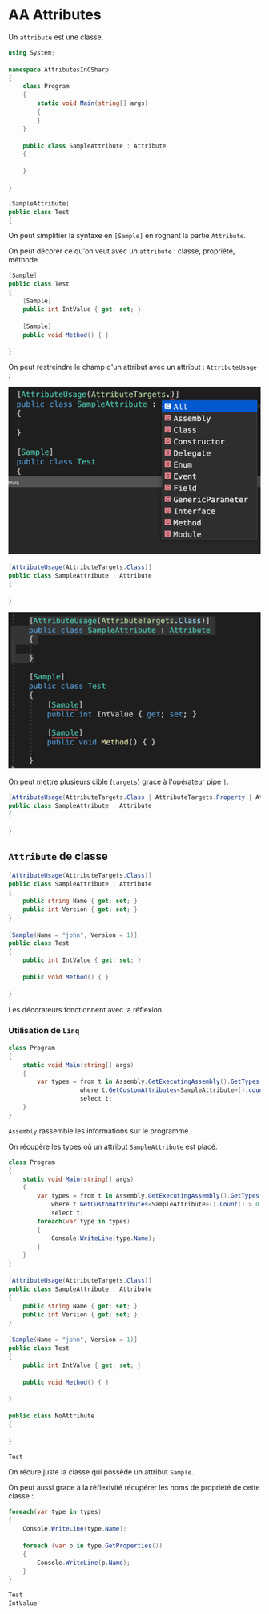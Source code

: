 # AA Attributes

Un `attribute` est une classe.

```csharp
using System;

namespace AttributesInCSharp
{
    class Program
    {
        static void Main(string[] args)
        {
        }
    }

    public class SampleAttribute : Attribute
    {

    }
    
}
```



```csharp
[SampleAttribute]
public class Test
{
```

On peut simplifier la syntaxe en `[Sample]` en rognant la partie `Attribute`.

On peut décorer ce qu'on veut avec un `attribute` : classe, propriété, méthode.

```cs
[Sample]
public class Test
{
    [Sample]
    public int IntValue { get; set; }

    [Sample]
    public void Method() { }

}
```

On peut restreindre le champ d'un attribut avec un attribut : `AttributeUsage` :

<img src="assets/Screenshot 2020-10-12 at 15.22.44.png" alt="Screenshot 2020-10-12 at 15.22.44" style="zoom:50%;" />

```cs
[AttributeUsage(AttributeTargets.Class)]
public class SampleAttribute : Attribute
{

}
```

<img src="assets/Screenshot 2020-10-12 at 15.24.47.png" alt="Screenshot 2020-10-12 at 15.24.47" style="zoom:50%;" />

On peut mettre plusieurs cible (`targets`) grace à l'opérateur pipe `|`.

```csharp
[AttributeUsage(AttributeTargets.Class | AttributeTargets.Property | AttributeTargets.Method)]
public class SampleAttribute : Attribute
{

}
```

## `Attribute` de classe

```csharp
[AttributeUsage(AttributeTargets.Class)]
public class SampleAttribute : Attribute
{
    public string Name { get; set; }
    public int Version { get; set; }
}

[Sample(Name = "john", Version = 1)]
public class Test
{
    public int IntValue { get; set; }

    public void Method() { }

}
```

Les décorateurs fonctionnent avec la réflexion.

### Utilisation de `Linq`

```csharp
class Program
{
    static void Main(string[] args)
    {
        var types = from t in Assembly.GetExecutingAssembly().GetTypes()
            		where t.GetCustomAttributes<SampleAttribute>().count() > 0
            		select t;
    }
}
```

`Assembly` rassemble les informations sur le programme.

On récupère les types où un attribut `SampleAttribute` est placé.

```csharp
class Program
{
    static void Main(string[] args)
    {
        var types = from t in Assembly.GetExecutingAssembly().GetTypes()
            where t.GetCustomAttributes<SampleAttribute>().Count() > 0
            select t;
        foreach(var type in types)
        {
            Console.WriteLine(type.Name);
        }
    }
}

[AttributeUsage(AttributeTargets.Class)]
public class SampleAttribute : Attribute
{
    public string Name { get; set; }
    public int Version { get; set; }
}

[Sample(Name = "john", Version = 1)]
public class Test
{
    public int IntValue { get; set; }

    public void Method() { }

}

public class NoAttribute
{

}
```

```bash
Test
```

On récure juste la classe qui possède un attribut `Sample`.

On peut aussi grace à la réflexivité récupérer les noms de propriété de cette classe :

```csharp
foreach(var type in types)
{
    Console.WriteLine(type.Name);

    foreach (var p in type.GetProperties())
    {
        Console.WriteLine(p.Name);
    }
}
```

```bash
Test
IntValue
```

